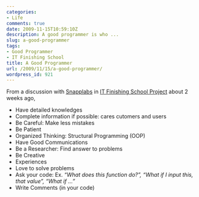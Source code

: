 ```yaml
---
categories:
- Life
comments: true
date: 2009-11-15T10:59:10Z
description: A good programmer is who ...
slug: a-good-programmer
tags:
- Good Programmer
- IT Finishing School
title: A Good Programmer
url: /2009/11/15/a-good-programmer/
wordpress_id: 921
---
```


From a discussion with [Snapplabs](http://www.snapplabs.com/) in [IT Finishing School Project](http://www.doc.eng.cmu.ac.th/~fs/) about 2 weeks ago,

  * Have detailed knowledges
  * Complete information if possible: cares cutomers and users
  * Be Careful: Make less mistakes
  * Be Patient
  * Organized Thinking: Structural Programming (OOP)
  * Have Good Communications
  * Be a Researcher: Find answer to problems
  * Be Creative
  * Experiences
  * Love to solve problems
  * Ask your code: Ex. _“What does this function do?”, “What if I input this, that value”, “What if …”_
  * Write Comments (in your code)


